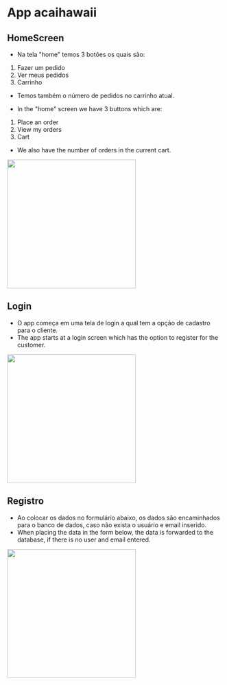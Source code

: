 # App acaihawaii

## HomeScreen
- Na tela "home" temos 3 botões os quais são:
1. Fazer um pedido
2. Ver meus pedidos
3. Carrinho
- Temos também o número de pedidos no carrinho atual.

- In the "home" screen we have 3 buttons which are:
1. Place an order
2. View my orders
3. Cart
- We also have the number of orders in the current cart.
<img src="https://i.imgur.com/MRF0DbF.png" width="300px" />

## Login
- O app começa em uma tela de login a qual tem a opção de cadastro para o cliente.
- The app starts at a login screen which has the option to register for the customer.
<img src="https://i.imgur.com/XyGTMiW.png" width="300px" />

## Registro
- Ao colocar os dados no formulário abaixo, os dados são encaminhados para o banco de dados, caso não exista o usuário e email inserido.
- When placing the data in the form below, the data is forwarded to the database, if there is no user and email entered.
<img src="https://i.imgur.com/mvJuBv1.png" width="300px" />
